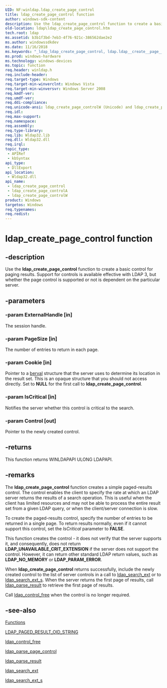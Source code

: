 ```yaml
---
UID: NF:winldap.ldap_create_page_control
title: ldap_create_page_control function
author: windows-sdk-content
description: Use the ldap_create_page_control function to create a basic control for paging results. Support for controls is available effective with LDAP 3, but whether the page control is supported or not is dependent on the particular server.
old-location: ldap\ldap_create_page_control.htm
tech.root: ldap
ms.assetid: b3b1f3bd-7eb3-4f76-921c-386562dae2e2
ms.author: windowssdkdev
ms.date: 11/16/2018
ms.keywords: "_ldap_ldap_create_page_control, ldap.ldap__create__page__control, ldap.ldap_create_page_control, ldap_create_page_control, ldap_create_page_control function [LDAP], ldap_create_page_controlA, ldap_create_page_controlW, winldap/ldap_create_page_control, winldap/ldap_create_page_controlA, winldap/ldap_create_page_controlW"
ms.prod: windows-hardware
ms.technology: windows-devices
ms.topic: function
req.header: winldap.h
req.include-header: 
req.target-type: Windows
req.target-min-winverclnt: Windows Vista
req.target-min-winversvr: Windows Server 2008
req.kmdf-ver: 
req.umdf-ver: 
req.ddi-compliance: 
req.unicode-ansi: ldap_create_page_controlW (Unicode) and ldap_create_page_controlA (ANSI)
req.idl: 
req.max-support: 
req.namespace: 
req.assembly: 
req.type-library: 
req.lib: Wldap32.lib
req.dll: Wldap32.dll
req.irql: 
topic_type:
 - APIRef
 - kbSyntax
api_type:
 - DllExport
api_location:
 - Wldap32.dll
api_name:
 - ldap_create_page_control
 - ldap_create_page_controlA
 - ldap_create_page_controlW
product: Windows
targetos: Windows
req.typenames: 
req.redist: 
---
```


# ldap_create_page_control function


## -description


Use the <b>ldap_create_page_control</b> function to create a basic control for paging results. Support for controls is available effective with LDAP 3, but whether the page control is supported or not is dependent on the particular server.


## -parameters




### -param ExternalHandle [in]

The session handle.


### -param PageSize [in]

The number of entries to return in each page.


### -param Cookie [in]

Pointer to a 
<a href="https://msdn.microsoft.com/1f279905-ab02-4a8b-9b77-e8ea2b56e882">berval</a> structure that the server uses to determine its location in the result set. This is an opaque structure that you should not access directly. Set to <b>NULL</b> for the first call to <b>ldap_create_page_control</b>.


### -param IsCritical [in]

Notifies the server whether this control is critical to the search.


### -param Control [out]

Pointer to the newly created control.


## -returns



This function returns WINLDAPAPI ULONG LDAPAPI.




## -remarks



The <b>ldap_create_page_control</b> function creates a simple paged-results control. The control enables the client to specify the rate at which an LDAP server returns the results of a search operation. This is useful when the client has limited resources and may not be able to process the entire result set from a given LDAP query, or when the client/server connection is slow.

To create the paged-results control, specify the number of entries to be returned in a single page. To return results normally, even if it cannot support this control, set the <i>IsCritical</i> parameter to <b>FALSE</b>.

This function creates the control - it does not verify that the server supports it, and consequently, does not return <b>LDAP_UNAVAILABLE_CRIT_EXTENSION</b> if the server does not support the control. However, it can return other standard LDAP return values, such as <b>LDAP_NO_MEMORY</b> or <b>LDAP_PARAM_ERROR</b>.

When <b>ldap_create_page_control</b> returns successfully, include the newly created control to the list of server controls in a call to 
<a href="https://msdn.microsoft.com/25ba88f3-44f6-42b8-9d33-6e57f2484738">ldap_search_ext</a> or to 
<a href="https://msdn.microsoft.com/7ce74c35-7a30-4757-a4f7-d5cd4a389584">ldap_search_ext_s</a>. When the server returns the first page of results, call 
<a href="https://msdn.microsoft.com/6cadfbe0-0b69-4c43-a2ca-d8b3a12bf0a9">ldap_parse_result</a> to retrieve the first page of results.

Call 
<a href="https://msdn.microsoft.com/10729355-8f80-477b-acc8-705db72cebdb">ldap_control_free</a> when the control is no longer required.




## -see-also




<a href="https://msdn.microsoft.com/7a0040ea-f8f3-4378-8371-49768714d762">Functions</a>



<a href="https://msdn.microsoft.com/bd896700-70a9-4568-9f54-8ab56d0eacd8">LDAP_PAGED_RESULT_OID_STRING</a>



<a href="https://msdn.microsoft.com/10729355-8f80-477b-acc8-705db72cebdb">ldap_control_free</a>



<a href="https://msdn.microsoft.com/babf74d1-2f9c-40f8-ba82-e298e49ad937">ldap_parse_page_control</a>



<a href="https://msdn.microsoft.com/6cadfbe0-0b69-4c43-a2ca-d8b3a12bf0a9">ldap_parse_result</a>



<a href="https://msdn.microsoft.com/25ba88f3-44f6-42b8-9d33-6e57f2484738">ldap_search_ext</a>



<a href="https://msdn.microsoft.com/7ce74c35-7a30-4757-a4f7-d5cd4a389584">ldap_search_ext_s</a>
 

 


